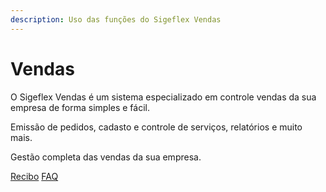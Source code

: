 ```yaml
---
description: Uso das funções do Sigeflex Vendas
---
```


# Vendas

O Sigeflex Vendas é um sistema especializado em controle vendas da sua empresa de forma simples e fácil.

Emissão de pedidos, cadasto e controle de serviços, relatórios e muito mais.

&#x20;Gestão completa das vendas da sua empresa.

[Recibo](../sigeflex-financeiro/recibo.md) [FAQ](broken-reference)
